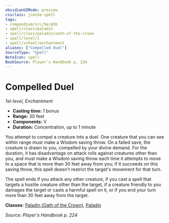 ```yaml
---
obsidianUIMode: preview
cssclass: json5e-spell
tags:
- compendium/src/5e/phb
- spell/class/paladin
- spell/class/paladin/oath-of-the-crown
- spell/level/1
- spell/school/enchantment
aliases: ["Compelled Duel"]
SourceType: "Spell"
NoteIcon: spell
BookSource: Player's Handbook p. 224
---
```

# Compelled Duel
*1st-level, Enchantment*  

- **Casting time:** 1 bonus
- **Range:** 30 feet
- **Components:** V
- **Duration:** Concentration, up to 1 minute

You attempt to compel a creature into a duel. One creature that you can see within range must make a Wisdom saving throw. On a failed save, the creature is drawn to you, compelled by your divine demand. For the duration, it has disadvantage on attack rolls against creatures other than you, and must make a Wisdom saving throw each time it attempts to move to a space that is more than 30 feet away from you; if it succeeds on this saving throw, this spell doesn't restrict the target's movement for that turn.

The spell ends if you attack any other creature, if you cast a spell that targets a hostile creature other than the target, if a creature friendly to you damages the target or casts a harmful spell on it, or if you end your turn more than 30 feet away from the target.

**Classes**: [Paladin (Oath of the Crown)](/3-Mechanics/CLI/classes/paladin-oath-of-the-crown-scag.md), [Paladin](/3-Mechanics/CLI/classes/paladin.md)

*Source: Player's Handbook p. 224*